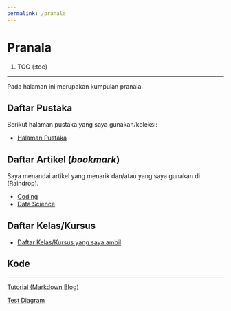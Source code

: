 ```yaml
---
permalink: /pranala
---
```


# Pranala


1. TOC
{:toc}

---

Pada halaman ini merupakan kumpulan pranala.

## Daftar Pustaka

Berikut halaman pustaka yang saya gunakan/koleksi:

- [Halaman Pustaka](../_posts/2019-10-01-pustaka.md)

## Daftar Artikel (_bookmark_)

Saya menandai artikel yang menarik dan/atau yang saya gunakan di [Raindrop].

- [Coding](https://raindrop.io/collection/7877129)
- [Data Science](https://raindrop.io/collection/6309263)

## Daftar Kelas/Kursus

- [Daftar Kelas/Kursus yang saya ambil](https://taruma.github.io/koding#kursus--kelas)


## Kode

---

[Tutorial (Markdown Blog)](../pages/helloworld.md)

[Test Diagram](pages/testdiagram.html)